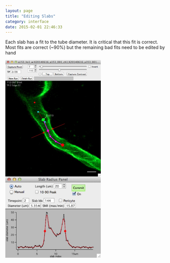 ```yaml
---
layout: page
title: "Editing Slabs"
category: interface
date: 2015-02-01 22:46:33
---
```


Each slab has a fit to the tube diameter. It is critical that this fit is correct. Most fits are correct (~90%) but the remaining bad fits need to be edited by hand  

<IMG SRC="../images/edit_slab_example1.jpg" ALIGN="LEFT" WIDTH="300">
<IMG SRC="../images/edit_slab_example_2.jpg" ALIGN="LEFT" WIDTH="300">

